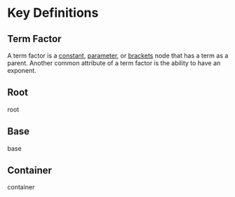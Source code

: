 # Key Definitions

## Term Factor
A term factor is a [constant](#constant), [parameter](#parameter), or [brackets](#brackets) node that has a term as a parent. Another common attribute of a term factor is the ability to have an exponent.  

## Root 
root

## Base
base

## Container
container